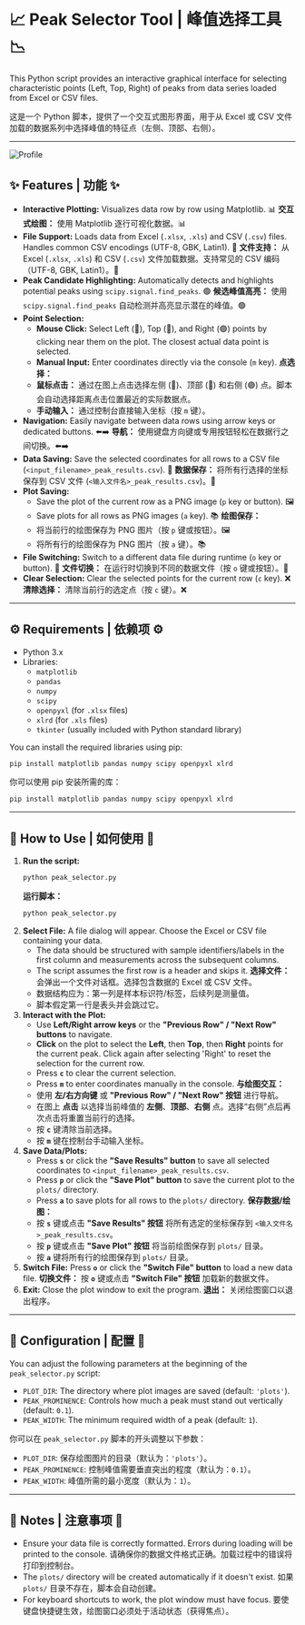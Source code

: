 # 📈 Peak Selector Tool | 峰值选择工具 📉

This Python script provides an interactive graphical interface for selecting characteristic points (Left, Top, Right) of peaks from data series loaded from Excel or CSV files.

这是一个 Python 脚本，提供了一个交互式图形界面，用于从 Excel 或 CSV 文件加载的数据系列中选择峰值的特征点（左侧、顶部、右侧）。

---

![Profile](https://github.com/user-attachments/assets/794ec02b-3d9f-4236-8313-e1fd09469d72)


## ✨ Features | 功能 ✨

*   **Interactive Plotting:** Visualizes data row by row using Matplotlib. 📊
    **交互式绘图：** 使用 Matplotlib 逐行可视化数据。📊
*   **File Support:** Loads data from Excel (`.xlsx`, `.xls`) and CSV (`.csv`) files. Handles common CSV encodings (UTF-8, GBK, Latin1). 📄
    **文件支持：** 从 Excel (`.xlsx`, `.xls`) 和 CSV (`.csv`) 文件加载数据。支持常见的 CSV 编码（UTF-8, GBK, Latin1）。📄
*   **Peak Candidate Highlighting:** Automatically detects and highlights potential peaks using `scipy.signal.find_peaks`. 🟢
    **候选峰值高亮：** 使用 `scipy.signal.find_peaks` 自动检测并高亮显示潜在的峰值。🟢
*   **Point Selection:**
    *   **Mouse Click:** Select Left (🔴), Top (🔵), and Right (🟣) points by clicking near them on the plot. The closest actual data point is selected.
    *   **Manual Input:** Enter coordinates directly via the console (`m` key).
    **点选择：**
    *   **鼠标点击：** 通过在图上点击选择左侧 (🔴)、顶部 (🔵) 和右侧 (🟣) 点。脚本会自动选择距离点击位置最近的实际数据点。
    *   **手动输入：** 通过控制台直接输入坐标（按 `m` 键）。
*   **Navigation:** Easily navigate between data rows using arrow keys or dedicated buttons. ⬅️➡️
    **导航：** 使用键盘方向键或专用按钮轻松在数据行之间切换。⬅️➡️
*   **Data Saving:** Save the selected coordinates for all rows to a CSV file (`<input_filename>_peak_results.csv`). 💾
    **数据保存：** 将所有行选择的坐标保存到 CSV 文件 (`<输入文件名>_peak_results.csv`)。💾
*   **Plot Saving:**
    *   Save the plot of the current row as a PNG image (`p` key or button). 🖼️
    *   Save plots for all rows as PNG images (`a` key). 📚
    **绘图保存：**
    *   将当前行的绘图保存为 PNG 图片（按 `p` 键或按钮）。🖼️
    *   将所有行的绘图保存为 PNG 图片（按 `a` 键）。📚
*   **File Switching:** Switch to a different data file during runtime (`o` key or button). 🔄
    **文件切换：** 在运行时切换到不同的数据文件（按 `o` 键或按钮）。🔄
*   **Clear Selection:** Clear the selected points for the current row (`c` key). ❌
    **清除选择：** 清除当前行的选定点（按 `c` 键）。❌

---

## ⚙️ Requirements | 依赖项 ⚙️

*   Python 3.x
*   Libraries:
    *   `matplotlib`
    *   `pandas`
    *   `numpy`
    *   `scipy`
    *   `openpyxl` (for `.xlsx` files)
    *   `xlrd` (for `.xls` files)
    *   `tkinter` (usually included with Python standard library)

You can install the required libraries using pip:
```bash
pip install matplotlib pandas numpy scipy openpyxl xlrd
```
你可以使用 pip 安装所需的库：
```bash
pip install matplotlib pandas numpy scipy openpyxl xlrd
```

---

## 🚀 How to Use | 如何使用 🚀

1.  **Run the script:**
    ```bash
    python peak_selector.py
    ```
    **运行脚本：**
    ```bash
    python peak_selector.py
    ```
2.  **Select File:** A file dialog will appear. Choose the Excel or CSV file containing your data.
    *   The data should be structured with sample identifiers/labels in the first column and measurements across the subsequent columns.
    *   The script assumes the first row is a header and skips it.
    **选择文件：** 会弹出一个文件对话框。选择包含数据的 Excel 或 CSV 文件。
    *   数据结构应为：第一列是样本标识符/标签，后续列是测量值。
    *   脚本假定第一行是表头并会跳过它。
3.  **Interact with the Plot:**
    *   Use **Left/Right arrow keys** or the **"Previous Row" / "Next Row" buttons** to navigate.
    *   **Click** on the plot to select the **Left**, then **Top**, then **Right** points for the current peak. Click again after selecting 'Right' to reset the selection for the current row.
    *   Press **`c`** to clear the current selection.
    *   Press **`m`** to enter coordinates manually in the console.
    **与绘图交互：**
    *   使用 **左/右方向键** 或 **"Previous Row" / "Next Row" 按钮** 进行导航。
    *   在图上 **点击** 以选择当前峰值的 **左侧**、**顶部**、**右侧** 点。选择“右侧”点后再次点击将重置当前行的选择。
    *   按 **`c`** 键清除当前选择。
    *   按 **`m`** 键在控制台手动输入坐标。
4.  **Save Data/Plots:**
    *   Press **`s`** or click the **"Save Results" button** to save all selected coordinates to `<input_filename>_peak_results.csv`.
    *   Press **`p`** or click the **"Save Plot" button** to save the current plot to the `plots/` directory.
    *   Press **`a`** to save plots for all rows to the `plots/` directory.
    **保存数据/绘图：**
    *   按 **`s`** 键或点击 **"Save Results" 按钮** 将所有选定的坐标保存到 `<输入文件名>_peak_results.csv`。
    *   按 **`p`** 键或点击 **"Save Plot" 按钮** 将当前绘图保存到 `plots/` 目录。
    *   按 **`a`** 键将所有行的绘图保存到 `plots/` 目录。
5.  **Switch File:** Press **`o`** or click the **"Switch File" button** to load a new data file.
    **切换文件：** 按 **`o`** 键或点击 **"Switch File" 按钮** 加载新的数据文件。
6.  **Exit:** Close the plot window to exit the program.
    **退出：** 关闭绘图窗口以退出程序。

---

## 🔧 Configuration | 配置 🔧

You can adjust the following parameters at the beginning of the `peak_selector.py` script:

*   `PLOT_DIR`: The directory where plot images are saved (default: `'plots'`).
*   `PEAK_PROMINENCE`: Controls how much a peak must stand out vertically (default: `0.1`).
*   `PEAK_WIDTH`: The minimum required width of a peak (default: `1`).

你可以在 `peak_selector.py` 脚本的开头调整以下参数：

*   `PLOT_DIR`: 保存绘图图片的目录（默认为：`'plots'`）。
*   `PEAK_PROMINENCE`: 控制峰值需要垂直突出的程度（默认为：`0.1`）。
*   `PEAK_WIDTH`: 峰值所需的最小宽度（默认为：`1`）。

---

## 📝 Notes | 注意事项 📝

*   Ensure your data file is correctly formatted. Errors during loading will be printed to the console.
    请确保你的数据文件格式正确。加载过程中的错误将打印到控制台。
*   The `plots/` directory will be created automatically if it doesn't exist.
    如果 `plots/` 目录不存在，脚本会自动创建。
*   For keyboard shortcuts to work, the plot window must have focus.
    要使键盘快捷键生效，绘图窗口必须处于活动状态（获得焦点）。
